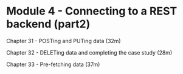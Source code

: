 # Module 4 - Connecting to a REST backend (part2)

Chapter 31 - POSTing and PUTing data (32m)

Chapter 32 - DELETing data and completing the case study (28m)

Chapter 33 - Pre-fetching data (37m)